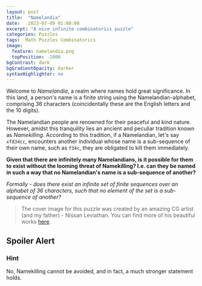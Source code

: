 ```yaml
---
layout: post
title:  "Namelandia"
date:   2023-07-09 01:00:00
excerpt: "A nice infinite combinatorics puzzle"
categories: Puzzles
tags:  Math Puzzles Combinatorics
image:
  feature: namelandia.png
  topPosition: -1000
bgContrast: dark
bgGradientOpacity: darker
syntaxHighlighter: no
---
```

Welcome to *Namelandia*, a realm where names hold great significance. In this land, a person's name is a finite string using the Namelandian-alphabet, comprising 36 characters (coincidentally these are the English letters and the 10 digits).

The Namelandian people are renowned for their peaceful and kind nature. However, amidst this tranquility lies an ancient and peculiar tradition known as *Namekilling*. According to this tradition, if a Namelandian, let's say `xfd34cc`, encounters another individual whose name is a sub-sequence of their own name, such as `f34c`, they are obligated to kill them immediately.

**Given that there are infinitely many Namelandians, is it possible for them to exist without the looming threat of Namekilling? I.e. can they be named in such a way that no Namelandian's name is a sub-sequence of another?**

*Formally - does there exist an infinite set of finite sequences over an alphabet of 36 characters, such that no element of the set is a sub-sequence of another?*

> The cover image for this puzzle was created by an amazing CG artist (and my father) - Nissan Leviathan. You can find more of his beautiful works [here](https://www.instagram.com/nissanleviathan).

## Spoiler Alert

### Hint
No, Namekilling cannot be avoided, and in fact, a much stronger statement holds.
